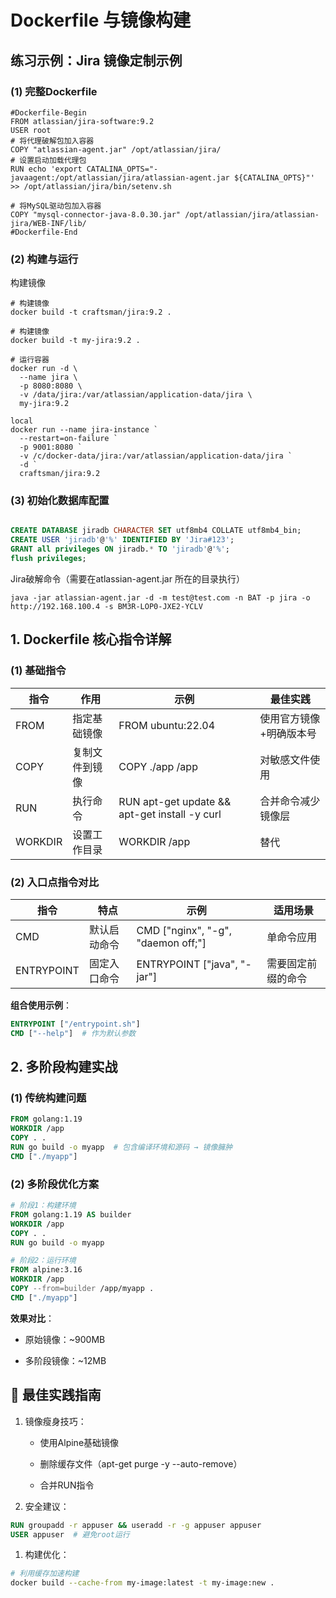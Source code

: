 # Dockerfile 与镜像构建

## **练习示例：Jira 镜像定制示例**

### **(1) 完整Dockerfile**

```shell
#Dockerfile-Begin
FROM atlassian/jira-software:9.2
USER root
# 将代理破解包加入容器
COPY "atlassian-agent.jar" /opt/atlassian/jira/
# 设置启动加载代理包
RUN echo 'export CATALINA_OPTS="-javaagent:/opt/atlassian/jira/atlassian-agent.jar ${CATALINA_OPTS}"' >> /opt/atlassian/jira/bin/setenv.sh

# 将MySQL驱动包加入容器
COPY "mysql-connector-java-8.0.30.jar" /opt/atlassian/jira/atlassian-jira/WEB-INF/lib/
#Dockerfile-End
```

### **(2) 构建与运行**

构建镜像

```shell
# 构建镜像
docker build -t craftsman/jira:9.2 .
```

```shell
# 构建镜像
docker build -t my-jira:9.2 .

# 运行容器
docker run -d \
  --name jira \
  -p 8080:8080 \
  -v /data/jira:/var/atlassian/application-data/jira \
  my-jira:9.2
  
local
docker run --name jira-instance `
  --restart=on-failure `
  -p 9001:8080 `
  -v /c/docker-data/jira:/var/atlassian/application-data/jira `
  -d `
  craftsman/jira:9.2
```

### **(3) 初始化数据库配置**

```sql

CREATE DATABASE jiradb CHARACTER SET utf8mb4 COLLATE utf8mb4_bin;
CREATE USER 'jiradb'@'%' IDENTIFIED BY 'Jira#123';
GRANT all privileges ON jiradb.* TO 'jiradb'@'%';
flush privileges;
```

Jira破解命令（需要在atlassian-agent.jar 所在的目录执行）

```shell
java -jar atlassian-agent.jar -d -m test@test.com -n BAT -p jira -o http://192.168.100.4 -s BM3R-LOP0-JXE2-YCLV
```

## **1. Dockerfile 核心指令详解**

### **(1) 基础指令**

| 指令 | 作用 | 示例 | 最佳实践 | 
| -- | -- | -- | -- |
| FROM | 指定基础镜像 | FROM ubuntu:22.04 | 使用官方镜像+明确版本号 | 
| COPY | 复制文件到镜像 | COPY ./app /app | 对敏感文件使用 | 
| RUN | 执行命令 | RUN apt-get update && apt-get install -y curl | 合并命令减少镜像层 | 
| WORKDIR | 设置工作目录 | WORKDIR /app | 替代 | 


### **(2) 入口点指令对比**

| 指令 | 特点 | 示例 | 适用场景 | 
| -- | -- | -- | -- |
| CMD | 默认启动命令 | CMD ["nginx", "-g", "daemon off;"] | 单命令应用 | 
| ENTRYPOINT | 固定入口命令 | ENTRYPOINT ["java", "-jar"] | 需要固定前缀的命令 | 


**组合使用示例**：

```dockerfile
ENTRYPOINT ["/entrypoint.sh"]
CMD ["--help"]  # 作为默认参数
```

## **2. 多阶段构建实战**

### **(1) 传统构建问题**

```dockerfile
FROM golang:1.19
WORKDIR /app
COPY . .
RUN go build -o myapp  # 包含编译环境和源码 → 镜像臃肿
CMD ["./myapp"]
```

### **(2) 多阶段优化方案**

```dockerfile
# 阶段1：构建环境
FROM golang:1.19 AS builder
WORKDIR /app
COPY . .
RUN go build -o myapp

# 阶段2：运行环境
FROM alpine:3.16
WORKDIR /app
COPY --from=builder /app/myapp .
CMD ["./myapp"]
```

**效果对比**：

- 原始镜像：~900MB

- 多阶段镜像：~12MB

## **🔹 最佳实践指南**

1. 镜像瘦身技巧：

	- 使用Alpine基础镜像

	- 删除缓存文件（apt-get purge -y --auto-remove）

	- 合并RUN指令

1. 安全建议：

```dockerfile
RUN groupadd -r appuser && useradd -r -g appuser appuser
USER appuser  # 避免root运行
```

1. 构建优化：

```bash
# 利用缓存加速构建
docker build --cache-from my-image:latest -t my-image:new .
```